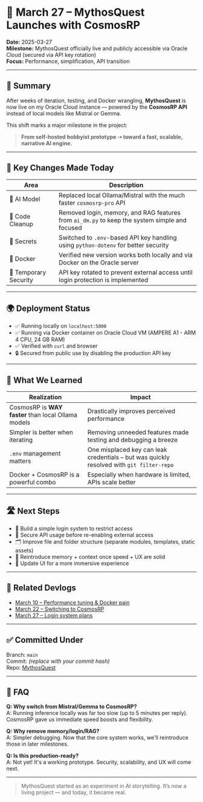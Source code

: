 # 🚀 March 27 – MythosQuest Launches with CosmosRP

**Date:** 2025-03-27  
**Milestone:** MythosQuest officially live and publicly accessible via Oracle Cloud (secured via API key rotation)  
**Focus:** Performance, simplification, API transition

---

## 🎉 Summary

After weeks of iteration, testing, and Docker wrangling, **MythosQuest** is now live on my Oracle Cloud instance — powered by the **CosmosRP API** instead of local models like Mistral or Gemma.

This shift marks a major milestone in the project:  
> **From self-hosted hobbyist prototype ➝ toward a fast, scalable, narrative AI engine.**

---

## 🔄 Key Changes Made Today

| Area             | Description |
|------------------|-------------|
| 🧠 AI Model       | Replaced local Ollama/Mistral with the much faster `cosmosrp-pro` API |
| 🧼 Code Cleanup   | Removed login, memory, and RAG features from `ai_dm.py` to keep the system simple and focused |
| 🔑 Secrets        | Switched to `.env`-based API key handling using `python-dotenv` for better security |
| 🐳 Docker         | Verified new version works both locally and via Docker on the Oracle server |
| 🔐 Temporary Security | API key rotated to prevent external access until login protection is implemented |

---

## 🌍 Deployment Status

- ✅ Running locally on `localhost:5000`
- ✅ Running via Docker container on Oracle Cloud VM (AMPERE A1 - ARM 4 CPU, 24 GB RAM)
- ✅ Verified with `curl` and browser
- 🔒 Secured from public use by disabling the production API key

---

## 🤯 What We Learned

| Realization | Impact |
|-------------|--------|
| CosmosRP is **WAY faster** than local Ollama models | Drastically improves perceived performance |
| Simpler is better when iterating | Removing unneeded features made testing and debugging a breeze |
| `.env` management matters | One misplaced key can leak credentials – but was quickly resolved with `git filter-repo` |
| Docker + CosmosRP is a powerful combo | Especially when hardware is limited, APIs scale better |

---

## 🛣️ Next Steps

- 🧪 Build a simple login system to restrict access
- 🔐 Secure API usage before re-enabling external access
- 🗂️ Improve file and folder structure (separate modules, templates, static assets)
- 🧠 Reintroduce memory + context once speed + UX are solid
- 🎨 Update UI for a more immersive experience

---

## 📎 Related Devlogs

- [March 10 – Performance tuning & Docker pain](./2025-03-10-performance-tuning.md)
- [March 22 – Switching to CosmosRP](./2025-03-17-api-switch.md)
- [March 27 – Login system plans](./2025-03-27-login-auth.md)

---

## ✅ Committed Under

Branch: `main`  
Commit: _(replace with your commit hash)_  
Repo: [MythosQuest](https://github.com/vlakmaker/MythosQuest)

---

## 💬 FAQ

**Q: Why switch from Mistral/Gemma to CosmosRP?**  
A: Running inference locally was far too slow (up to 5 minutes per reply). CosmosRP gave us immediate speed boosts and flexibility.

**Q: Why remove memory/login/RAG?**  
A: Simpler debugging. Now that the core system works, we'll reintroduce those in later milestones.

**Q: Is this production-ready?**  
A: Not yet! It's a working prototype. Security, scalability, and UX will come next.

---

> MythosQuest started as an experiment in AI storytelling. It’s now a living project — and today, it became real.
